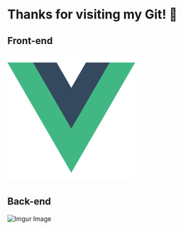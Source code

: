 # Thanks for visiting my Git! 👋
## Front-end
![Imgur Image](https://raw.githubusercontent.com/github/explore/80688e429a7d4ef2fca1e82350fe8e3517d3494d/topics/vue/vue.png)

## Back-end
![Imgur Image](https://camo.githubusercontent.com/f5398b1e6163bb240ecf25a8e0dbb05a161b87c3/68747470733a2f2f656e637279707465642d74626e302e677374617469632e636f6d2f696d616765733f713d74626e253341414e64394763536a58354b625839564254665579426a30696f31676b586b424658516532664b4b59587726757371703d434155)

